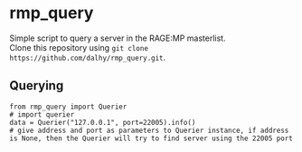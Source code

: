 # rmp_query

Simple script to query a server in the RAGE:MP masterlist.  
Clone this repository using `git clone https://github.com/dalhy/rmp_query.git`.

## Querying
    from rmp_query import Querier
    # import querier
    data = Querier("127.0.0.1", port=22005).info()
    # give address and port as parameters to Querier instance, if address is None, then the Querier will try to find server using the 22005 port